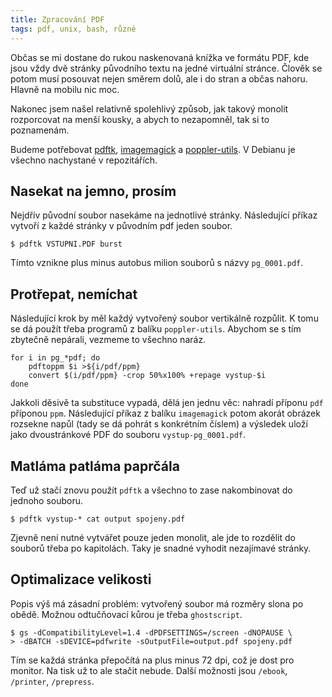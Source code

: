 ```yaml
---
title: Zpracování PDF
tags: pdf, unix, bash, různé
---
```


Občas se mi dostane do rukou naskenovaná knížka ve formátu PDF, kde jsou vždy
dvě stránky původního textu na jedné virtuální stránce. Člověk se potom musí
posouvat nejen směrem dolů, ale i do stran a občas nahoru. Hlavně na mobilu nic
moc.

Nakonec jsem našel relativně spolehlivý způsob, jak takový monolit rozporcovat
na menší kousky, a abych to nezapomněl, tak si to poznamenám.

Budeme potřebovat [pdftk], [imagemagick] a [poppler-utils]. V Debianu je
všechno nachystané v repozitářích.

[pdftk]: http://www.pdflabs.com/tools/pdftk-the-pdf-toolkit/
[imagemagick]: http://www.imagemagick.org/script/index.php
[poppler-utils]: http://poppler.freedesktop.org/

## Nasekat na jemno, prosím

Nejdřív původní soubor nasekáme na jednotlivé stránky. Následující příkaz
vytvoří z každé stránky v původním pdf jeden soubor.

~~~~~~~~~~~~~~~~~~~~~~~~~~~~~~~~~~~~~~~~~~~~~~~~~~~ {.bash}
$ pdftk VSTUPNI.PDF burst
~~~~~~~~~~~~~~~~~~~~~~~~~~~~~~~~~~~~~~~~~~~~~~~~~~~~~~~~~~~

Tímto vznikne plus minus autobus milion souborů s názvy `pg_0001.pdf`.

## Protřepat, nemíchat

Následující krok by měl každý vytvořený soubor vertikálně rozpůlit. K tomu se
dá použít třeba programů z balíku `poppler-utils`. Abychom se s tím zbytečně
nepárali, vezmeme to všechno naráz.

~~~~~~~~~~~~~~~~~~~~~~~~~~~~~~~~~~~~~~~~~~~~~~~~~~~ {.bash}
for i in pg_*pdf; do
    pdftoppm $i >${i/pdf/ppm}
    convert $(i/pdf/ppm} -crop 50%x100% +repage vystup-$i
done
~~~~~~~~~~~~~~~~~~~~~~~~~~~~~~~~~~~~~~~~~~~~~~~~~~~~~~~~~~~

Jakkoli děsivě ta substituce vypadá, dělá jen jednu věc: nahradí příponu `pdf`
příponou `ppm`. Následující příkaz z balíku `imagemagick` potom akorát obrázek
rozsekne napůl (tady se dá pohrát s konkrétním číslem) a výsledek uloží jako
dvoustránkové PDF do souboru `vystup-pg_0001.pdf`.

## Matláma patláma paprčála

Teď už stačí znovu použít `pdftk` a všechno to zase nakombinovat do jednoho
souboru.

~~~~~~~~~~~~~~~~~~~~~~~~~~~~~~~~~~~~~~~~~~~~~~~~~~~ {.bash}
$ pdftk vystup-* cat output spojeny.pdf
~~~~~~~~~~~~~~~~~~~~~~~~~~~~~~~~~~~~~~~~~~~~~~~~~~~~~~~~~~~

Zjevně není nutné vytvářet pouze jeden monolit, ale jde to rozdělit do souborů
třeba po kapitolách. Taky je snadné vyhodit nezajímavé stránky.

## Optimalizace velikosti

Popis výš má zásadní problém: vytvořený soubor má rozměry slona po obědě.
Možnou odtučňovací kůrou je třeba `ghostscript`.

~~~~~~~~~~~~~~~~~~~~~~~~~~~~~~~~~~~~~~~~~~~~~~~~~~~ {.bash}
$ gs -dCompatibilityLevel=1.4 -dPDFSETTINGS=/screen -dNOPAUSE \
> -dBATCH -sDEVICE=pdfwrite -sOutputFile=output.pdf spojeny.pdf
~~~~~~~~~~~~~~~~~~~~~~~~~~~~~~~~~~~~~~~~~~~~~~~~~~~~~~~~~~~

Tím se každá stránka přepočítá na plus minus 72 dpi, což je dost pro monitor.
Na tisk už to ale stačit nebude. Další možnosti jsou `/ebook`, `/printer`,
`/prepress`.
